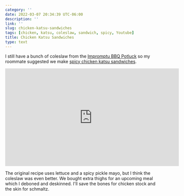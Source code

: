 ```yaml
---
category: ''
date: 2022-03-07 20:34:39 UTC-06:00
description: ''
link: ''
slug: chicken-katsu-sandwiches
tags: [chicken, katsu, coleslaw, sandwich, spicy, Youtube]
title: Chicken Katsu Sandwiches
type: text
---
```

I still have a bunch of coleslaw from the [Impromptu BBQ Potluck](link://slug/impromptu-bbq-potluck) so my roommate suggested we make [spicy chicken katsu sandwiches](https://www.youtube.com/watch?v=BOsikxHW0JQ). 

<iframe width="560" height="315" src="https://www.youtube-nocookie.com/embed/BOsikxHW0JQ" title="YouTube video player" frameborder="0" allow="accelerometer; autoplay; clipboard-write; encrypted-media; gyroscope; picture-in-picture" allowfullscreen></iframe>

The original recipe uses lettuce and a spicy pickle mayo, but I think the coleslaw was even better.
We bought extra thighs for an upcoming meal which I deboned and deskinned. 
I'll save the bones for chicken stock and the skin for schmaltz.
